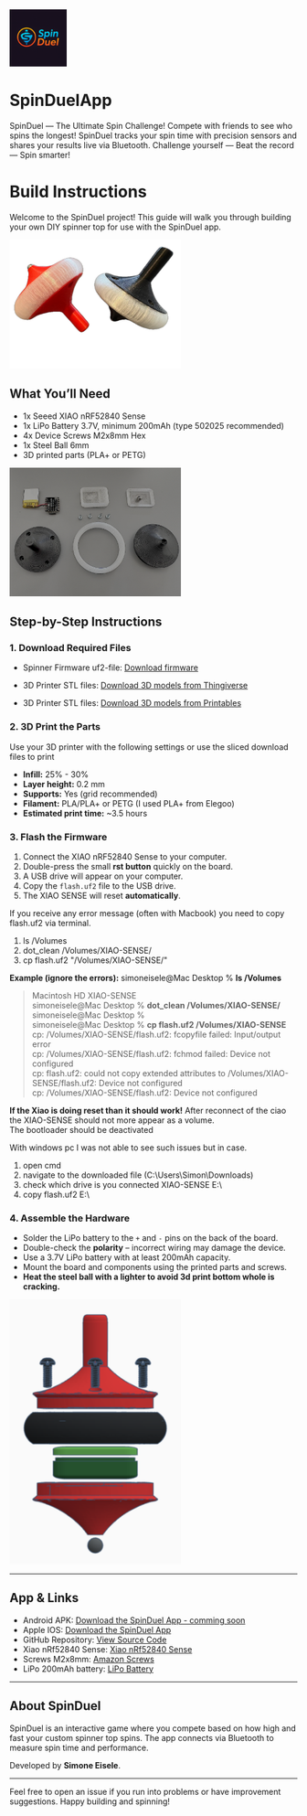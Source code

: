 <img src="images/appIcon.png" alt="Example Image" width="100"/> 

# SpinDuelApp
SpinDuel — The Ultimate Spin Challenge! Compete with friends to see who spins the longest! SpinDuel tracks your spin time with precision sensors and shares your results live via Bluetooth. Challenge yourself — Beat the record — Spin smarter!

# Build Instructions
Welcome to the SpinDuel project! This guide will walk you through building your own DIY spinner top for use with the SpinDuel app.

<img src="images/spinner_rbrw.png" alt="Example Image" width="300"/> 

## What You’ll Need
- 1x Seeed XIAO nRF52840 Sense  
- 1x LiPo Battery 3.7V, minimum 200mAh (type 502025 recommended)  
- 4x Device Screws M2x8mm Hex  
- 1x Steel Ball 6mm  
- 3D printed parts (PLA+ or PETG)  

<img src="images/spinner_parts.png" alt="Example Image" width="300"/> 

## Step-by-Step Instructions

### 1. Download Required Files
- Spinner Firmware uf2-file: [Download firmware](https://github.com/SmonSE/SpinDuelApp/tree/main/firmware)  

- 3D Printer STL files: [Download 3D models from Thingiverse](https://www.thingiverse.com/thing:7112117)
- 3D Printer STL files: [Download 3D models from Printables](https://www.printables.com/model/1377999-spinduel-diy-spinning-top-beginner-with-ios-androi)

### 2. 3D Print the Parts
Use your 3D printer with the following settings or use the sliced download files to print
- **Infill:** 25% - 30%  
- **Layer height:** 0.2 mm  
- **Supports:** Yes (grid recommended)  
- **Filament:** PLA/PLA+ or PETG (I used PLA+ from Elegoo)
- **Estimated print time:** ~3.5 hours  

### 3. Flash the Firmware
1. Connect the XIAO nRF52840 Sense to your computer.  
2. Double-press the small **rst button** quickly on the board.  
3. A USB drive will appear on your computer.  
4. Copy the `flash.uf2` file to the USB drive.
5. The XIAO SENSE will reset **automatically**.

If you receive any error message (often with Macbook) you need to copy flash.uf2 via terminal.
1. ls /Volumes
2. dot_clean /Volumes/XIAO-SENSE/
3. cp flash.uf2 "/Volumes/XIAO-SENSE/"

**Example (ignore the errors):**
  simoneisele@Mac Desktop % **ls /Volumes**  
  > Macintosh HD	XIAO-SENSE  
  simoneisele@Mac Desktop % **dot_clean /Volumes/XIAO-SENSE/**  
  simoneisele@Mac Desktop %  
  simoneisele@Mac Desktop % **cp flash.uf2 /Volumes/XIAO-SENSE**  
  > cp: /Volumes/XIAO-SENSE/flash.uf2: fcopyfile failed: Input/output error  
  > cp: /Volumes/XIAO-SENSE/flash.uf2: fchmod failed: Device not configured  
  > cp: flash.uf2: could not copy extended attributes to /Volumes/XIAO-SENSE/flash.uf2: Device not configured  
  > cp: /Volumes/XIAO-SENSE/flash.uf2: Device not configured  

**If the Xiao is doing reset than it should work!** After reconnect of the ciao the XIAO-SENSE should not more appear as a volume.  
The bootloader should be deactivated

With windows pc I was not able to see such issues but in case.
1. open cmd
2. navigate to the downloaded file (C:\Users\Simon\Downloads)
3. check which drive is you connected XIAO-SENSE E:\
4. copy flash.uf2 E:\

### 4. Assemble the Hardware
- Solder the LiPo battery to the `+` and `-` pins on the back of the board.  
- Double-check the **polarity** – incorrect wiring may damage the device.  
- Use a 3.7V LiPo battery with at least 200mAh capacity.  
- Mount the board and components using the printed parts and screws.
- **Heat the steel ball with a lighter to avoid 3d print bottom whole is cracking.**

<img src="images/assembly overview.png" alt="Example Image" width="300"/> 

---

## App & Links
- Android APK: [Download the SpinDuel App - comming soon](https://example.com/spinduel.apk)
- Apple IOS: [Download the SpinDuel App](https://apps.apple.com/app/id6749465246)
- GitHub Repository: [View Source Code](https://github.com/SmonSE/SpinDuelApp)
- Xiao nRf52840 Sense: [Xiao nRf52840 Sense](https://www.seeedstudio.com/Seeed-XIAO-BLE-Sense-nRF52840-p-5253.html)
- Screws M2x8mm: [Amazon Screws](https://www.amazon.de/dp/B012THI93G?ref=cm_sw_r_cso_cp_apin_dp_YSDDT776W2MJ7Y2KDNH1&ref_=cm_sw_r_cso_cp_apin_dp_YSDDT776W2MJ7Y2KDNH1&social_share=cm_sw_r_cso_cp_apin_dp_YSDDT776W2MJ7Y2KDNH1&th=1)
- LiPo 200mAh battery: [LiPo Battery](https://www.amazon.de/dp/B0CSS49XFG?ref=cm_sw_r_cso_cp_apin_dp_PTYF9ETNQ7S0J1P7GSTV&ref_=cm_sw_r_cso_cp_apin_dp_PTYF9ETNQ7S0J1P7GSTV&social_share=cm_sw_r_cso_cp_apin_dp_PTYF9ETNQ7S0J1P7GSTV)
---

## About SpinDuel
SpinDuel is an interactive game where you compete based on how high and fast your custom spinner top spins. The app connects via Bluetooth to measure spin time and performance.

Developed by **Simone Eisele**.

---

Feel free to open an issue if you run into problems or have improvement suggestions. Happy building and spinning!
